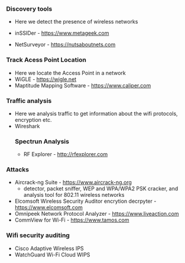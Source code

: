 ### Discovery tools
+ Here we detect the presence of wireless networks
  
+ inSSIDer - https://www.metageek.com
+ NetSurveyor - https://nutsaboutnets.com

### Track Acess Point Location
+ Here we locate the Access Point in a network
+ WiGLE - https://wigle.net
+ Maptitude Mapping Software - https://www.caliper.com

### Traffic analysis
+ Here we analysis traffic to get information about the wifi protocols, encryption etc.
+ Wireshark
  ### Spectrun Analysis
  +  RF Explorer - http://rfexplorer.com

### Attacks
+ Aircrack-ng Suite - https://www.aircrack-ng.org
  + detector, packet sniffer, WEP and WPA/WPA2 PSK cracker, and analysis tool for 802.11 wireless networks
+ Elcomsoft Wireless Security Auditor encrytion decrpyter - https://www.elcomsoft.com
+ Omnipeek Network Protocol Analyzer - https://www.liveaction.com
+ CommView for Wi-Fi -  https://www.tamos.com

### Wifi security auditing
+ Cisco Adaptive Wireless IPS
+ WatchGuard Wi-Fi Cloud WIPS

 
